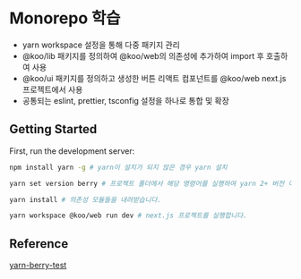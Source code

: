 # Monorepo 학습
- yarn workspace 설정을 통해 다중 패키지 관리
- @koo/lib 패키지를 정의하여 @koo/web의 의존성에 추가하여 import 후 호출하여 사용
- @koo/ui 패키지를 정의하고 생성한 버튼 리액트 컴포넌트를 @koo/web next.js 프로젝트에서 사용
- 공통되는 eslint, prettier, tsconfig 설정을 하나로 통합 및 확장

## Getting Started

First, run the development server:

```bash
npm install yarn -g # yarn이 설치가 되지 않은 경우 yarn 설치

yarn set version berry # 프로젝트 폴더에서 해당 명령어를 실행하여 yarn 2+ 버전 이상 설치합니다. 4.0에서 테스트됨

yarn install # 의존성 모듈들을 내려받습니다.

yarn workspace @koo/web run dev # next.js 프로젝트를 실행합니다.
```

## Reference
[yarn-berry-test](https://github.com/sungkwangkim/yarn-berry-test/tree/main)
